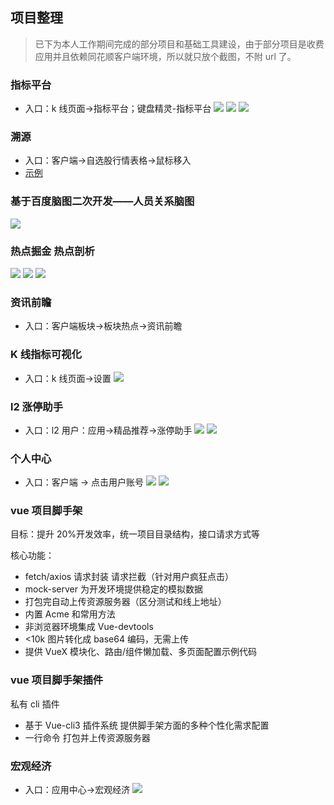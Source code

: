 ## 项目整理

> 已下为本人工作期间完成的部分项目和基础工具建设，由于部分项目是收费应用并且依赖同花顺客户端环境，所以就只放个截图，不附 url 了。

### 指标平台

- 入口：k 线页面->指标平台；键盘精灵-指标平台
  ![](https://raw.githubusercontent.com/Felixcong/docs/master/images/%E6%8C%87%E6%A0%87%E5%B9%BF%E5%9C%BA-%E9%A6%96%E9%A1%B5.png)
  ![](https://raw.githubusercontent.com/Felixcong/docs/master/images/%E6%8C%87%E6%A0%87%E5%B9%BF%E5%9C%BA-%E4%B8%AA%E4%BA%BA%E4%B8%AD%E5%BF%83.png)
  ![](https://raw.githubusercontent.com/Felixcong/docs/master/images/%E6%8C%87%E6%A0%87%E5%B9%BF%E5%9C%BA-%E6%8F%90%E9%97%AE.png)

### 溯源

- 入口：客户端->自选股行情表格->鼠标移入
- [示例](http://ai.10jqka.com.cn/trace/stock/index/indexid/723604/code/002058/market/32/skinname/%E6%A0%B8%E6%96%B0%E9%A3%8E%E6%A0%BC/)

### 基于百度脑图二次开发——人员关系脑图

![](https://raw.githubusercontent.com/Felixcong/docs/master/images/%E4%BA%BA%E5%91%98%E5%85%B3%E7%B3%BB%E7%BB%93%E6%9E%84%E5%9B%BE.png)

### 热点掘金 热点剖析

![](https://raw.githubusercontent.com/Felixcong/docs/master/images/%E7%83%AD%E7%82%B9%E6%8E%98%E9%87%91.png)
![](https://raw.githubusercontent.com/Felixcong/docs/master/images/%E7%83%AD%E7%82%B9%E6%8E%98%E9%87%91-%E6%9D%BF%E5%9D%97%E8%AF%A6%E6%83%85.png)
![](https://raw.githubusercontent.com/Felixcong/docs/master/images/%E7%83%AD%E7%82%B9%E6%8E%98%E9%87%91-%E7%83%AD%E7%82%B9%E5%89%96%E6%9E%90.png)

### 资讯前瞻

- 入口：客户端板块->板块热点->资讯前瞻

### K 线指标可视化

- 入口：k 线页面->设置
  ![](https://raw.githubusercontent.com/Felixcong/docs/master/images/K%E7%BA%BF%E6%8C%87%E6%A0%87%E5%8F%AF%E8%A7%86%E5%8C%96.png)

### l2 涨停助手

- 入口：l2 用户：应用->精品推荐->涨停助手
  ![](https://raw.githubusercontent.com/Felixcong/docs/master/images/%E6%B6%A8%E5%81%9C%E5%8A%A9%E6%89%8B-%E7%9B%AF%E7%9B%98.png)
  ![](https://raw.githubusercontent.com/Felixcong/docs/master/images/%E6%B6%A8%E5%81%9C%E5%8A%A9%E6%89%8B-%E5%A4%8D%E7%9B%98.png)

### 个人中心

- 入口：客户端 -> 点击用户账号
  ![](https://raw.githubusercontent.com/Felixcong/docs/master/images/%E4%B8%AA%E4%BA%BA%E4%B8%AD%E5%BF%83-%E9%A6%96%E9%A1%B5.png)
  ![](https://raw.githubusercontent.com/Felixcong/docs/master/images/%E4%B8%AA%E4%BA%BA%E4%B8%AD%E5%BF%83-%E5%BD%A2%E8%B1%A1%E7%BC%96%E8%BE%91.png)

### vue 项目脚手架

目标：提升 20%开发效率，统一项目目录结构，接口请求方式等

核心功能：

- fetch/axios 请求封装 请求拦截（针对用户疯狂点击）
- mock-server 为开发环境提供稳定的模拟数据
- 打包完自动上传资源服务器（区分测试和线上地址）
- 内置 Acme 和常用方法
- 非浏览器环境集成 Vue-devtools
- <10k 图片转化成 base64 编码，无需上传
- 提供 VueX 模块化、路由/组件懒加载、多页面配置示例代码

### vue 项目脚手架插件

私有 cli 插件

- 基于 Vue-cli3 插件系统 提供脚手架方面的多种个性化需求配置
- 一行命令 打包并上传资源服务器

### 宏观经济

- 入口：应用中心->宏观经济
  ![](https://raw.githubusercontent.com/Felixcong/docs/master/images/%E5%AE%8F%E8%A7%82%E7%BB%8F%E6%B5%8E.png)
